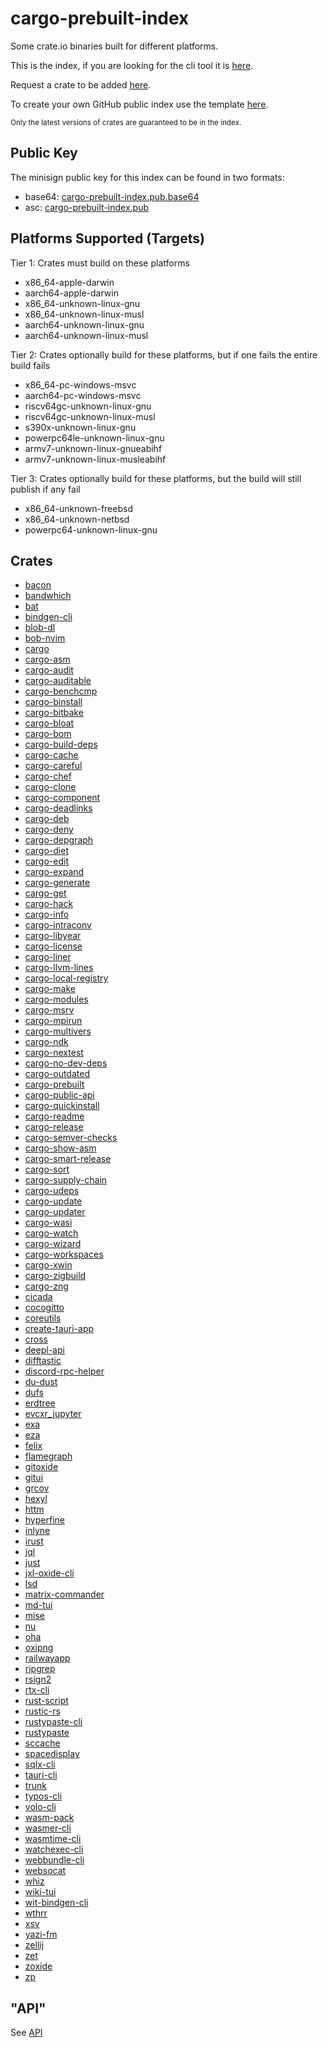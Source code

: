 # cargo-prebuilt-index

Some crate.io binaries built for different platforms.

This is the index, if you are looking for the cli tool it is [here](https://github.com/cargo-prebuilt/cargo-prebuilt).

Request a crate to be added [here](https://github.com/cargo-prebuilt/index/issues/new?assignees=&labels=add-crate%2C+under-consideration&template=request-crate.md&title=).

To create your own GitHub public index use the template [here](https://github.com/cargo-prebuilt/gh-pub-index).

<sub>Only the latest versions of crates are guaranteed to be in the index.</sub>

## Public Key

The minisign public key for this index can be found in two formats:

- base64: [cargo-prebuilt-index.pub.base64](keys/cargo-prebuilt-index.pub.base64)
- asc: [cargo-prebuilt-index.pub](keys/cargo-prebuilt-index.pub)

## Platforms Supported (Targets)

Tier 1: Crates must build on these platforms

- x86_64-apple-darwin
- aarch64-apple-darwin
- x86_64-unknown-linux-gnu
- x86_64-unknown-linux-musl
- aarch64-unknown-linux-gnu
- aarch64-unknown-linux-musl

Tier 2: Crates optionally build for these platforms, but if one fails the entire build fails

- x86_64-pc-windows-msvc
- aarch64-pc-windows-msvc
- riscv64gc-unknown-linux-gnu
- riscv64gc-unknown-linux-musl
- s390x-unknown-linux-gnu
- powerpc64le-unknown-linux-gnu
- armv7-unknown-linux-gnueabihf
- armv7-unknown-linux-musleabihf

Tier 3: Crates optionally build for these platforms, but the build will still publish if any fail

- x86_64-unknown-freebsd
- x86_64-unknown-netbsd
- powerpc64-unknown-linux-gnu

## Crates

- [bacon](https://github.com/Canop/bacon)
- [bandwhich](https://github.com/imsnif/bandwhich)
- [bat](https://github.com/sharkdp/bat)
- [bindgen-cli](https://github.com/rust-lang/rust-bindgen)
- [blob-dl](https://github.com/MicheleCioccarelli/blob-dl)
- [bob-nvim](https://github.com/MordechaiHadad/bob)
- [cargo](https://github.com/rust-lang/cargo)
- [cargo-asm](https://github.com/gnzlbg/cargo-asm)
- [cargo-audit](https://github.com/rustsec/rustsec/tree/main/cargo-audit)
- [cargo-auditable](https://github.com/rust-secure-code/cargo-auditable)
- [cargo-benchcmp](https://github.com/BurntSushi/cargo-benchcmp)
- [cargo-binstall](https://github.com/cargo-bins/cargo-binstall)
- [cargo-bitbake](https://github.com/meta-rust/cargo-bitbake)
- [cargo-bloat](https://github.com/RazrFalcon/cargo-bloat)
- [cargo-bom](https://github.com/sensorfu/cargo-bom)
- [cargo-build-deps](https://github.com/nacardin/cargo-build-deps)
- [cargo-cache](https://github.com/matthiaskrgr/cargo-cache)
- [cargo-careful](https://github.com/ralfjung/cargo-careful)
- [cargo-chef](https://github.com/LukeMathWalker/cargo-chef)
- [cargo-clone](https://github.com/JanLikar/cargo-clone)
- [cargo-component](https://github.com/bytecodealliance/cargo-component)
- [cargo-deadlinks](https://github.com/deadlinks/cargo-deadlinks)
- [cargo-deb](https://github.com/kornelski/cargo-deb)
- [cargo-deny](https://github.com/EmbarkStudios/cargo-deny)
- [cargo-depgraph](https://git.sr.ht/~jplatte/cargo-depgraph)
- [cargo-diet](https://github.com/the-lean-crate/cargo-diet)
- [cargo-edit](https://github.com/killercup/cargo-edit)
- [cargo-expand](https://github.com/dtolnay/cargo-expand)
- [cargo-generate](https://github.com/cargo-generate/cargo-generate)
- [cargo-get](https://github.com/nicolaiunrein/cargo-get)
- [cargo-hack](https://github.com/taiki-e/cargo-hack)
- [cargo-info](https://gitlab.com/imp/cargo-info)
- [cargo-intraconv](https://github.com/poliorcetics/cargo-intraconv)
- [cargo-libyear](https://github.com/HKalbasi/cargo-libyear)
- [cargo-license](https://github.com/onur/cargo-license)
- [cargo-liner](https://github.com/PaulDance/cargo-liner)
- [cargo-llvm-lines](https://github.com/dtolnay/cargo-llvm-lines)
- [cargo-local-registry](https://github.com/dhovart/cargo-local-registry)
- [cargo-make](https://github.com/sagiegurari/cargo-make)
- [cargo-modules](https://github.com/regexident/cargo-modules)
- [cargo-msrv](https://github.com/foresterre/cargo-msrv)
- [cargo-mpirun](https://github.com/AndrewGaspar/cargo-mpirun)
- [cargo-multivers](https://github.com/ronnychevalier/cargo-multivers)
- [cargo-ndk](https://github.com/bbqsrc/cargo-ndk)
- [cargo-nextest](https://github.com/nextest-rs/nextest)
- [cargo-no-dev-deps](https://github.com/taiki-e/cargo-no-dev-deps)
- [cargo-outdated](https://github.com/kbknapp/cargo-outdated)
- [cargo-prebuilt](https://github.com/cargo-prebuilt/cargo-prebuilt)
- [cargo-public-api](https://github.com/cargo-public-api/cargo-public-api)
- [cargo-quickinstall](https://github.com/cargo-bins/cargo-quickinstall)
- [cargo-readme](https://github.com/webern/cargo-readme)
- [cargo-release](https://github.com/crate-ci/cargo-release)
- [cargo-semver-checks](https://github.com/obi1kenobi/cargo-semver-checks)
- [cargo-show-asm](https://github.com/pacak/cargo-show-asm)
- [cargo-smart-release](https://github.com/Byron/cargo-smart-release)
- [cargo-sort](https://github.com/devinr528/cargo-sort)
- [cargo-supply-chain](https://github.com/rust-secure-code/cargo-supply-chain)
- [cargo-udeps](https://github.com/est31/cargo-udeps)
- [cargo-update](https://github.com/nabijaczleweli/cargo-update)
- [cargo-updater](https://github.com/pombadev/cargo-updater)
- [cargo-wasi](https://github.com/bytecodealliance/cargo-wasi)
- [cargo-watch](https://github.com/watchexec/cargo-watch)
- [cargo-wizard](https://github.com/kobzol/cargo-wizard)
- [cargo-workspaces](https://github.com/pksunkara/cargo-workspaces)
- [cargo-xwin](https://github.com/rust-cross/cargo-xwin)
- [cargo-zigbuild](https://github.com/rust-cross/cargo-zigbuild)
- [cargo-zng](https://github.com/zng-ui/zng)
- [cicada](https://github.com/mitnk/cicada)
- [cocogitto](https://github.com/cocogitto/cocogitto)
- [coreutils](https://github.com/uutils/coreutils)
- [create-tauri-app](https://github.com/tauri-apps/create-tauri-app)
- [cross](https://github.com/cross-rs/cross)
- [deepl-api](https://github.com/mgruner/deepl-api-rs)
- [difftastic](https://github.com/wilfred/difftastic)
- [discord-rpc-helper](https://github.com/kekonn/discord-rpc-helper)
- [du-dust](https://github.com/bootandy/dust)
- [dufs](https://github.com/sigoden/dufs)
- [erdtree](https://github.com/solidiquis/erdtree)
- [evcxr_jupyter](https://github.com/google/evcxr)
- [exa](https://github.com/ogham/exa)
- [eza](https://github.com/eza-community/eza)
- [felix](https://github.com/kyoheiu/felix)
- [flamegraph](https://github.com/flamegraph-rs/flamegraph)
- [gitoxide](https://github.com/Byron/gitoxide)
- [gitui](https://github.com/extrawurst/gitui)
- [grcov](https://github.com/mozilla/grcov)
- [hexyl](https://github.com/sharkdp/hexyl)
- [httm](https://github.com/kimono-koans/httm)
- [hyperfine](https://github.com/sharkdp/hyperfine)
- [inlyne](https://github.com/Inlyne-Project/inlyne)
- [irust](https://github.com/sigmaSd/IRust)
- [jql](https://github.com/yamafaktory/jql)
- [just](https://github.com/casey/just)
- [jxl-oxide-cli](https://github.com/tirr-c/jxl-oxide)
- [lsd](https://github.com/lsd-rs/lsd)
- [matrix-commander](https://github.com/8go/matrix-commander-rs)
- [md-tui](https://github.com/henriklovhaug/md-tui)
- [mise](https://github.com/jdx/mise)
- [nu](https://github.com/nushell/nushell)
- [oha](https://github.com/hatoo/oha)
- [oxipng](https://github.com/shssoichiro/oxipng)
- [railwayapp](https://github.com/railwayapp/cli)
- [ripgrep](https://github.com/BurntSushi/ripgrep)
- [rsign2](https://github.com/jedisct1/rsign2)
- [rtx-cli](https://github.com/jdxcode/rtx)
- [rust-script](https://github.com/fornwall/rust-script)
- [rustic-rs](https://github.com/rustic-rs/rustic)
- [rustypaste-cli](https://github.com/orhun/rustypaste-cli)
- [rustypaste](https://github.com/orhun/rustypaste)
- [sccache](https://github.com/mozilla/sccache)
- [spacedisplay](https://github.com/funbiscuit/spacedisplay-rs)
- [sqlx-cli](https://github.com/launchbadge/sqlx)
- [tauri-cli](https://github.com/tauri-apps/tauri)
- [trunk](https://github.com/trunk-rs/trunk)
- [typos-cli](https://github.com/crate-ci/typos)
- [volo-cli](https://github.com/cloudwego/volo)
- [wasm-pack](https://github.com/rustwasm/wasm-pack)
- [wasmer-cli](https://github.com/wasmerio/wasmer)
- [wasmtime-cli](https://github.com/bytecodealliance/wasmtime)
- [watchexec-cli](https://github.com/watchexec/watchexec)
- [webbundle-cli](https://github.com/google/webbundle)
- [websocat](https://github.com/vi/websocat)
- [whiz](https://github.com/zifeo/whiz)
- [wiki-tui](https://github.com/Builditluc/wiki-tui)
- [wit-bindgen-cli](https://github.com/bytecodealliance/wit-bindgen)
- [wthrr](https://github.com/tobealive/wthrr-the-weathercrab)
- [xsv](https://github.com/BurntSushi/xsv)
- [yazi-fm](https://github.com/sxyazi/yazi)
- [zellij](https://github.com/zellij-org/zellij)
- [zet](https://github.com/yarrow/zet)
- [zoxide](https://github.com/ajeetdsouza/zoxide)
- [zp](https://github.com/bahdotsh/zp)

## "API"

See [API](API.md)
